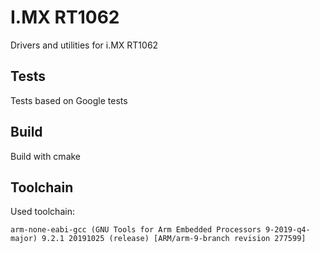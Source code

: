 # I.MX RT1062

Drivers and utilities for i.MX RT1062

## Tests

Tests based on Google tests

## Build

Build with cmake

## Toolchain

Used toolchain:

```
arm-none-eabi-gcc (GNU Tools for Arm Embedded Processors 9-2019-q4-major) 9.2.1 20191025 (release) [ARM/arm-9-branch revision 277599]
```
